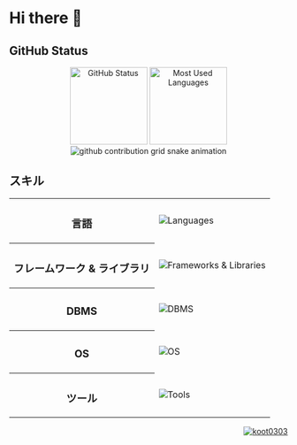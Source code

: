 <h1>Hi there 👋</h1>

<div>
    <h2>GitHub Status</h2>
        <div align="center">
            <img height="140px" src="https://github-profile-summary-cards.vercel.app/api/cards/profile-details?username=koot0303&theme=dark" alt="GitHub Status">
            <img height="140px" src="https://github-readme-stats.vercel.app/api/top-langs/?username=koot0303&layout=compact&theme=dark" alt="Most Used Languages">
            <img src="https://raw.githubusercontent.com/koot0303/koot0303/output/github-contribution-grid-snake.svg" alt="github contribution grid snake animation">
        </div>
</div>

<div>
    <h2>スキル</h2>
    <table>
        <tr>
            <th><h3>言語</h3></th>
            <td><img src="https://skillicons.dev/icons?i=python,javascript,html,css" alt="Languages"></td>
        </tr>
        <tr>
            <th><h3>フレームワーク & ライブラリ</h3></th>
            <td><img src="https://skillicons.dev/icons?i=django,flask,vuejs,nodejs" alt="Frameworks & Libraries"></td>
        </tr>
        <tr>
            <th><h3>DBMS</h3></th>
            <td><img src="https://skillicons.dev/icons?i=mysql,sqlite" alt="DBMS"></td>
        </tr>
        <tr>
            <th><h3>OS</h3></th>
            <td><img src="https://skillicons.dev/icons?i=windows,linux,raspberrypi" alt="OS"></td>
        </tr>
        <tr>
            <th><h3>ツール</h3></th>
            <td><img src="https://skillicons.dev/icons?i=git,github,vscode" alt="Tools"></td>
        </tr>
    </table>
</div>

<div align="right">
    <a href="https://github.com/koot0303/">
        <img src="https://komarev.com/ghpvc/?username=koot0303" alt="koot0303">
    </a>
</div>
